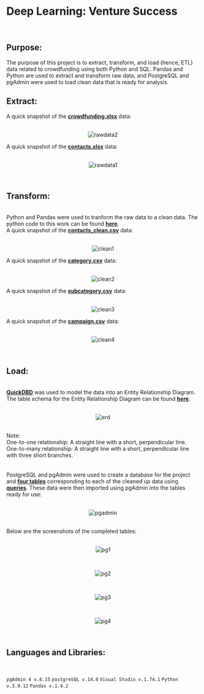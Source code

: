 # Deep Learning: Venture Success
</br>

## Purpose:

  The purpose of this project is to extract, transform, and load (hence, ETL) data related to crowdfunding using both Python and SQL. Pandas and Python are used to extract and transform raw data, and PostgreSQL and pgAdmin were used to load clean data that is ready for analysis.
  
## Extract:

A quick snapshot of the <a href= "https://github.com/ericyang91/Crowdfunding_ETL/blob/main/Resources/crowdfunding.xlsx"> <b>crowdfunding.xlsx</b></a> data:
</br></br>
<p align="center">
  <img src="https://github.com/ericyang91/Crowdfunding_ETL/blob/main/Images/raw2.jpg" alt="rawdata2"/>
</p>
A quick snapshot of the <a href= "https://github.com/ericyang91/Crowdfunding_ETL/blob/main/Resources/contacts.xlsx"> <b>contacts.xlsx</b></a> data:
</br></br>
<p align="center">
  <img src="https://github.com/ericyang91/Crowdfunding_ETL/blob/main/Images/raw1.jpg" alt="rawdata1"/>
</p>
</br>

## Transform:
</br>
Python and Pandas were used to tranform the raw data to a clean data. The python code to this work can be found <a href="https://github.com/ericyang91/Crowdfunding_ETL/blob/main/ETL_Mini_Project_JYang.ipynb"> <b>here</b></a>.
</br>
A quick snapshot of the <a href= "https://github.com/ericyang91/Crowdfunding_ETL/blob/main/Resources/contacts_clean.csv"> <b>contacts_clean.csv</b></a> data:
</br></br>
<p align="center">
  <img src="https://github.com/ericyang91/Crowdfunding_ETL/blob/main/Images/clean1.jpg" alt="clean1"/>
</p>
A quick snapshot of the <a href= "https://github.com/ericyang91/Crowdfunding_ETL/blob/main/Resources/category.csv"> <b>category.csv</b></a> data:
</br></br>
<p align="center">
  <img src="https://github.com/ericyang91/Crowdfunding_ETL/blob/main/Images/clean2.jpg" alt="clean2"/>
</p>
A quick snapshot of the <a href= "https://github.com/ericyang91/Crowdfunding_ETL/blob/main/Resources/subcategory.csv"> <b>subcategory.csv</b></a> data:
</br></br>
<p align="center">
  <img src="https://github.com/ericyang91/Crowdfunding_ETL/blob/main/Images/clean3.jpg" alt="clean3"/>
</p>
A quick snapshot of the <a href= "https://github.com/ericyang91/Crowdfunding_ETL/blob/main/Resources/campaign.csv"> <b>campaign.csv</b></a> data:
</br></br>
<p align="center">
  <img src="https://github.com/ericyang91/Crowdfunding_ETL/blob/main/Images/clean4.jpg" alt="clean4"/>
</p>
</br>

## Load:

</br>
<a href="https://app.quickdatabasediagrams.com/"> <b>QuickDBD</b></a> was used to model the data into an Entity Relationship Diagram. The table schema for the Entity Relationship Diagram can be found <a href="https://github.com/ericyang91/Crowdfunding_ETL/blob/main/Entity%20Relationship%20Diagram/QuickDBD-Free%20Diagram.sql"> <b>here</b></a>.
</br>
</br>
<p align="center">
  <img src="https://github.com/ericyang91/Crowdfunding_ETL/blob/main/Entity%20Relationship%20Diagram/QuickDBD-Free%20Diagram.png" alt="erd"/>
</p>
</br>
Note:
</br>
One-to-one relationship: A straight line with a short, perpendicular line.
</br>
One-to-many relationship: A straight line with a short, perpendicular line with three short branches.
</br>
</br>
</br>
PostgreSQL and pgAdmin were used to create a database for the project and <a href="https://github.com/ericyang91/Crowdfunding_ETL/blob/main/crowdfunding_db_schema.sql"> <b>four tables</b></a> corresponding to each of the cleaned up data using <a href="https://github.com/ericyang91/Crowdfunding_ETL/blob/main/Queries.sql"> <b>queries</b></a>. These data were then imported using pgAdmin into the tables ready for use:
</br>
</br>
<p align="center">
  <img src="https://github.com/ericyang91/Crowdfunding_ETL/blob/main/Images/pgadmin.jpg" alt="pgadmin"/>
</p>
</br>
Below are the screenshots of the completed tables:
</br>
</br>
<p align="center">
  <img src="https://github.com/ericyang91/Crowdfunding_ETL/blob/main/Images/pg1.jpg" alt="pg1"/>
</p>
</br>
<p align="center">
  <img src="https://github.com/ericyang91/Crowdfunding_ETL/blob/main/Images/pg2.jpg" alt="pg2"/>
</p>
</br>
<p align="center">
  <img src="https://github.com/ericyang91/Crowdfunding_ETL/blob/main/Images/pg3.jpg" alt="pg3"/>
</p>
</br>
<p align="center">
  <img src="https://github.com/ericyang91/Crowdfunding_ETL/blob/main/Images/pg4.jpg" alt="pg4"/>
</p>
</br>





## Languages and Libraries:
</br>

`pgAdmin 4 v.6.15`
`postgreSQL v.14.6`
`Visual Studio v.1.74.1`
`Python v.3.9.12`
`Pandas v.1.4.2`
